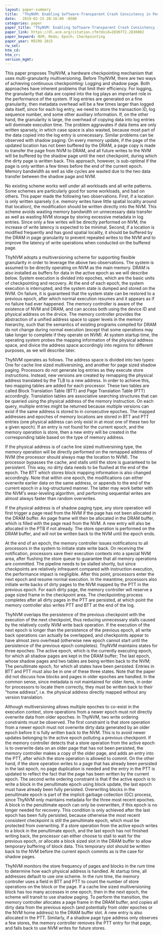 ```yaml
---
layout: paper-summary
title:  "ThyNVM: Enabling Software-Transparent Crash Consistency in Persistent Memory Systems"
date:   2019-02-15 20:16:00 -0500
categories: paper
paper_title: "ThyNVM: Enabling Software-Transparent Crash Consistency in Persistent Memory Systems"
paper_link: https://dl.acm.org/citation.cfm?doid=2830772.2830802
paper_keyword: NVM; Redo; Epoch; Checkpointing
paper_year: MICRO 2015
rw_set: 
htm_cd: 
htm_cr: 
version_mgmt: 
---  
```


This paper proposes ThyNVM, a hardware checkpointing mechanism that uses multi-granularity multiversioning. Before ThyNVM,
there are two ways of achieving continuous checkpointing: Logging and shadow page. Both approaches have inherent problems
that limit their efficiency. For logging, the granularity that data are copied into the log plays an important role in the 
performance of the system. If log entries are generated on a fine granularity, then metadata overhead will be a few times
larger than logged data itself, since for each log entry, we need to store the transaction ID, log sequence number, and 
some other auxiliary information. If, on the other hand, the granularity is large, the overhead of copying data into log
entries will dominate execution time. The problem aggravates if data items are only written sparsely, in which case space 
is also wasted, because most part of the data copied into the log entry is unnecessary. Similar problems can be observed 
with shadow paging: On every memory update, if the page of the updated location has not been buffered by the DRAM, a 
page copy is made to transfer the page from NVM to DRAM, and all future writes to the NVM will be buffered by the shadow
page until the next checkpoint, during which the dirty page is written back. This approach, however, is sub-optimal if 
the page is only written a few times before the end of the current epoch. Memory bandwidth as well as idle cycles are wasted
due to the two data transfer between the shadow page and NVM.

No existing scheme works well under all workloads and all write patterns. Some schemes are particularly good for some 
workloads, and bad on others. This paper made the following two observations. First, if a location is only written
sparsely (i.e. memory writes have little spatial locality around that location), the modification should be written 
directly into the NVM. This scheme avoids wasting memory bandwidth on unnecessary data transfer as well as wasting 
NVM storage by storing excessive metadata in log entries. Since only a few writes will be directly performed on NVM,
the increase of write latency is expected to be minimal. Second, if a location is modified frequently and has good spatial
locality, it should be buffered by the DRAM in page granularity to prevent repeated writes to the NVM and to improve 
the latency of write operations when conducted on the buffered page.

ThyNVM adopts a multiversioning scheme for supporting flexible granularity in order to leverage the above two observations.
The system is assumed to be directly operating on NVM as the main memory. DRAM is also installed as buffers for data in 
the active epoch as we will describe below. System execution is divided into epoches, which are the basic units of checkpointing 
and recovery. At the end of each epoch, the system execution is interrupted, and the system state is dumped and stored on
the NVM. On failure, it is guaranteed that the system state can be restored to a previous epoch, after which normal execution
resumes and it appears as if no failure had ever happened. The memory controller is aware of the existence of NVM and DRAM,
and can access both using the device ID and physical address on the drvice. The memory controller provides the abstraction
of a unified address space to upper levels in the memory hierarchy, such that the semantics of existing programs compiled for
DRAM do not change during normal execution (except that some operations may take longer to complete if they operate on NVM). 
At system startup time, the operating system probes the mapping information of the physical address space, and divice the 
address space accordingly into regions for different purposes, as we will describe later.

ThyNVM operates as follows. The address space is divided into two types: One for cache line sized multiversining, and another
for page sized shadow paging. Processors do not generate log entries as they execute store instructions. Instead, new 
versions are created by remapping the physical address translated by the TLB to a new address. In order to achieve this,
two mapping tables are added for each processor. These two tables are called Block Translation Table (BTT) and Page Translation
Table (PTT) accordingly. Translation tables are associative searching structures that can be queried using the physical 
address of the memory instruction. On each query, multiple entries might be returned because multiple versions can exist
if the same address is stored to in consecutive epoches. The mapped addresses and epoches of memory locations are stored
in BTT and PTT entries (one physical address can only exist in at most one of these two for a given epoch). If an entry is
not found for the current epoch, and the memory operation is store, then a new entry will be created in the corresponding
table based on the type of memory address.

If the physical address is of cache line sized multiversining type, the memory operation will be directly performed
on the remapped address of NVM (the processor should always map the location to NVM). The processor bypasses the cache, and 
stalls until the store is guaranteed to be persistent. This way, no dirty data needs to be flushed at the end of the epoch.
The BTT which stores block mapping information is also changed accordingly. Note that within one epoch, the modifications can
either overwrite earlier data on the same address, or appends to the end of the current epoch in a log-structured manner. 
The latter may work better with the NVM's wear-leveling algorithm, and performing sequential writes are almost always 
faster than random overwrites. 

If the physical address is of shadow paging type, any store operation will first trigger a page read from the NVM
if the page has not been allocated in the DRAM buffer. An page frame will then be allocated in the DRAM buffer, which is
filled with the page read from the NVM. A new entry will also be allocated in the PTB if not already. The store operation
is performed on the DRAM buffer, and will not be written back to the NVM until the epoch ends. 

At the end of an epoch, the memory controller issues notifications to all processors in the system to initiate state write back.
On receiving the notification, processors save their execution contexts into a special NVM area, after flushing the store queue
to guarantee that all memory operations are committed. The pipeline needs to be stalled shortly, but since checkpoints are relatively 
infrequent compared with instruction execution, the performance impact is negligible. After this point, processors enter the 
next epoch and resume normal execution. In the meantime, processors also initiate write backs of dirty pages to the NVM 
mapped by the PTT in the previous epoch. For each dirty page, the memory controller will reserve a page sized frame in the 
checkpoint area. The checkpointing process completes after all dirty pages in the PTT are persisted, at which point 
the memory controller also writes PTT and BTT at the end of the log. 

ThyNVM overlaps the persistence of the previous checkpoint with the execution of the next checkpoint, thus reducing unnecessary
stalls caused by the relatively costly NVM write back operation. If the execution of the next epoch is longer than the persistence
of the previous epoch, all write back operations can actually be overlapped, and checkpoints appear to have almost zero overhead
(otherwise new epoch cannot start until the persistence of the previous epoch completes). ThyNVM maintains states for three 
epoches: The active epoch, which is the currently executing epoch, for which all shadow pages are kept in the DRAM buffer; 
The last epoch, whose shadow pages and two tables are being written back to the NVM; The penultimate epoch, for which all 
states have been persisted. Entries in BTT and PTT must also be in one of these three states. Note that the paper did not 
discuss how blocks and pages in older epoches are handled. In the common sense, since metadata is not maintained for older
items, in order for processors to locate them correctly, they must be written back to their "home address", i.e. the physical
address directly mapped without any version translation.

Although multiversioning allows multiple epoches to co-exist in the execution context, store operations from a newer epoch
must not directly overwrite data from older epoches. In ThyNVM, two write ordering constraints must be observed. The first 
constraint is that store operation from a newer epoch must not overwrite dirty data generated by an older epoch before it is 
fully written back to the NVM. This is to avoid newer updates belonging to the active epoch polluting a previous checkpoint.
If the memory controller detects that a store operation from the active epoch is to overwrite data on an older page that
has not been persisted, the memory controller makes a copy of the older page, and adds an entry into the PTT, after which
the store operation is allowed to commit. On the other hand, if the store operation writes to a page that has already been
persisted in the last epoch, no page duplication is needed and the entry in the PTT is updated to reflect the fact that the
page has been written by the current epoch. The second write ordering constraint is that if the active epoch is to write
a block in the penultimate epoch using block update, the last epoch must have already been fully persisted. Overwriting 
blocks in the penultimate epoch is part of the implicit garbage collection (GC) process, since ThyNVM only maintains 
metadata for the three most recent epoches. A block in the penultimate epoch can only be overwritten, if this epoch is 
no longer needed for recovery. This condition is only achieved after the last epoch has been fully persisted, because 
otherwise the most recent consistent checkpoint is still the penultimate epoch, which must be protected from overwriting.
If a store operation from the active epoch writes to a block in the penultimate epoch, and the last epoch has not 
finished writing back, the processor can either choose to stall to wait for the previous epoch, or allocate a block
sized slot in the DRAM buffer to allow temporary buffering of block data. This temporary slot should be written back
to the NVM before the current epoch commits as is the case for shadow pages. 

ThyNVM monitors the store frequency of pages and blocks in the rum time to determine how each physical address is handled.
At startup time, all addresses default to use one scheme. In the rum time, the memory controller uses a field in BTT and PTT
to count the number of store operations on the block or the page. If a cache line sized multiversioning block has too many 
accesses in one epoch, then in the next epoch, the scheme will transit to use shadow paging. To perform the transition, the 
memory controller allocates a page frame in the DRAM buffer, and copies all dirty data from the previous epoch (and potentially
from older epoches or the NVM home address) to the DRAM buffer slot. A new entry is also allocated in the PTT. Similarly,
if a shadow page type address only observes a few stores, the memory controller removes the PTT entry for that page, and 
falls back to use NVM writes for future stores. 